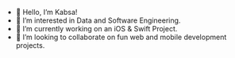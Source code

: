 - 👋 Hello, I’m Kabsa!
- 👀 I’m interested in Data and Software Engineering.
- 🌱 I’m currently working on an iOS & Swift Project.       
- 💞️ I’m looking to collaborate on fun web and mobile development projects.
    
  
<!---
KabsaA/KabsaA is a ✨ special ✨ repository because its `README.md` (this file) appears on your GitHub profile.
You can click the Preview link to take a look at your changes.     
--->  
 
